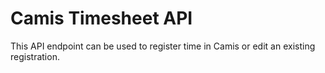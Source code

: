 # Camis Timesheet API
This API endpoint can be used to register time in Camis or edit an existing registration.

## 
